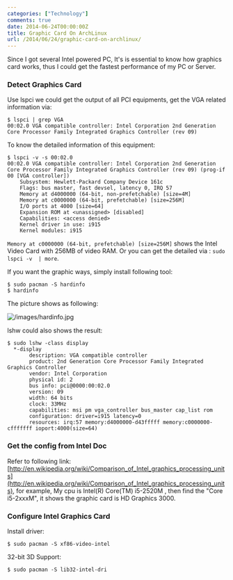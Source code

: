 ```yaml
---
categories: ["Technology"]
comments: true
date: 2014-06-24T00:00:00Z
title: Graphic Card On ArchLinux
url: /2014/06/24/graphic-card-on-archlinux/
---
```


Since I got several Intel powered PC, It's is essential to know how graphics card works, thus I could get the fastest performance of my PC or Server.    
### Detect Graphics Card
Use lspci we could get the output of all PCI equipments, get the VGA related information via:   

```
$ lspci | grep VGA
00:02.0 VGA compatible controller: Intel Corporation 2nd Generation Core Processor Family Integrated Graphics Controller (rev 09)

```
To know the detailed information of this equipment:     

```
$ lspci -v -s 00:02.0
00:02.0 VGA compatible controller: Intel Corporation 2nd Generation Core Processor Family Integrated Graphics Controller (rev 09) (prog-if 00 [VGA controller])
	Subsystem: Hewlett-Packard Company Device 161c
	Flags: bus master, fast devsel, latency 0, IRQ 57
	Memory at d4000000 (64-bit, non-prefetchable) [size=4M]
	Memory at c0000000 (64-bit, prefetchable) [size=256M]
	I/O ports at 4000 [size=64]
	Expansion ROM at <unassigned> [disabled]
	Capabilities: <access denied>
	Kernel driver in use: i915
	Kernel modules: i915

```
`Memory at c0000000 (64-bit, prefetchable) [size=256M]` shows the Intel Video Card with 256MB of video RAM. Or you can get the detailed via : ` sudo lspci -v  | more `.     

If you want the graphic ways, simply install following tool:   

```
$ sudo pacman -S hardinfo
$ hardinfo

```
The picture shows as following:    

![/images/hardinfo.jpg](/images/hardinfo.jpg)    

lshw could also shows the result:    

```
$ sudo lshw -class display
  *-display               
       description: VGA compatible controller
       product: 2nd Generation Core Processor Family Integrated Graphics Controller
       vendor: Intel Corporation
       physical id: 2
       bus info: pci@0000:00:02.0
       version: 09
       width: 64 bits
       clock: 33MHz
       capabilities: msi pm vga_controller bus_master cap_list rom
       configuration: driver=i915 latency=0
       resources: irq:57 memory:d4000000-d43fffff memory:c0000000-cfffffff ioport:4000(size=64)

```

### Get the config from Intel Doc
Refer to following link:    
[http://en.wikipedia.org/wiki/Comparison_of_Intel_graphics_processing_units](http://en.wikipedia.org/wiki/Comparison_of_Intel_graphics_processing_units), for example, My cpu is Intel(R) Core(TM) i5-2520M , then find the "Core i5-2xxxM", it shows the graphic card is HD Graphics 3000.   

### Configure Intel Graphics Card
Install driver:   

```
$ sudo pacman -S xf86-video-intel

```
32-bit 3D Support:

```
$ sudo pacman -S lib32-intel-dri

```


